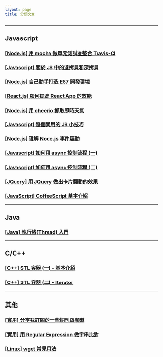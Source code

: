 ```yaml
---
layout: page
title: 分類文章
---
```


---

## Javascript

### [[Node.js] 用 mocha 做單元測試並整合 Travis-CI](../2016/10/02/mocha-travis-ci/)

### [[Javascript] 關於 JS 中的淺拷貝和深拷貝](../2016/09/20/shallow-vs-deep-copy/)

### [[Node.js] 自己動手打造 ES7 開發環境](../2016/09/04/es7-environment/)

### [[React.js] 如何提高 React App 的效能](../2016/07/25/react-optimization/)

### [[Node.js] 用 cheerio 抓取即時天氣](../2016/06/07/cheerio-weather/)

### [[Javascript] 幾個實用的 JS 小技巧](../2016/07/16/JS-tips/)

### [[Node.js] 理解 Node.js 事件驅動](../2016/06/16/nodejs-async/)

### [[Javascript] 如何用 async 控制流程 (一)](../2016/05/31/async/)

### [[Javascript] 如何用 async 控制流程 (二)](../2016/06/01/async2/)

### [[JQuery] 用 JQuery 做出卡片翻動的效果](../2016/06/06/jquery-flip/)

### [[JavaScript] CoffeeScript 基本介紹](../2016/06/04/coffeeScript/)

---

## Java

### [[Java] 執行緒(Thread) 入門](../2016/06/10/Java-Thread/)

---

## C/C++

### [[C++] STL 容器 (一) - 基本介紹](../2016/06/06/STL1/)

### [[C++] STL 容器 (二) - Iterator](../2016/06/06/STL2/)

---

## 其他

### [[實用] 分享我訂閱的一些期刊跟頻道](../2016/11/15/publication/)

### [[實用] 用 Regular Expression 做字串比對](../2016/06/23/regex/)

### [[Linux] wget 常見用法](../2016/06/15/wget/)

